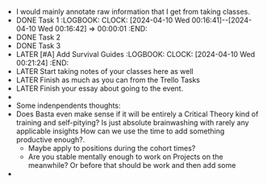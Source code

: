 - I would mainly annotate raw information that I get from taking classes.
- DONE Task 1
  :LOGBOOK:
  CLOCK: [2024-04-10 Wed 00:16:41]--[2024-04-10 Wed 00:16:42] =>  00:00:01
  :END:
- DONE Task 2
- DONE Task 3
- LATER [#A] Add Survival Guides
  :LOGBOOK:
  CLOCK: [2024-04-10 Wed 00:21:24]
  :END:
- LATER Start taking notes of your classes here as well
- LATER Finish as much as you can from the Trello Tasks
- LATER Finish your essay about going to the event.
-
- Some indenpendents thoughts:
- Does Basta even make sense if it will be entirely a Critical Theory kind of training and self-pitying? Is just absolute brainwashing with rarely any applicable insights How can we use the time to add something productive enough?.
	- Maybe apply to positions during the cohort times?
	- Are you stable mentally enough to work on Projects on the meanwhile? Or before that should be work and then add some
-